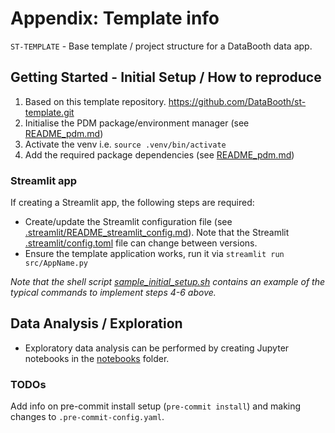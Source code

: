 # Appendix: Template info

`ST-TEMPLATE` - Base template / project structure for a DataBooth data app.

## Getting Started - Initial Setup / How to reproduce

1. Based on this template repository. https://github.com/DataBooth/st-template.git
2. Initialise the PDM package/environment manager (see [README_pdm.md](README_pdm.md))
3. Activate the venv i.e. `source .venv/bin/activate`
4. Add the required package dependencies (see [README_pdm.md](README_pdm.md))

### Streamlit app

If creating a Streamlit app, the following steps are required:
- Create/update the Streamlit configuration file (see [.streamlit/README_streamlit_config.md](.streamlit/README_streamlit_config.md)). Note that the Streamlit [.streamlit/config.toml](.streamlit/config.toml) file can change between versions.
- Ensure the template application works, run it via `streamlit run src/AppName.py`

*Note that the shell script [sample_initial_setup.sh](sample_initial_setup.sh) contains an example of the typical commands to implement steps 4-6 above.*

## Data Analysis / Exploration

- Exploratory data analysis can be performed by creating Jupyter notebooks in the [notebooks](notebooks) folder.

### TODOs

Add info on pre-commit install setup (`pre-commit install`) and making changes to `.pre-commit-config.yaml`.
